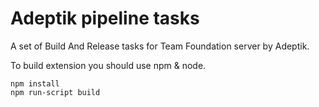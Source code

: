 # Adeptik pipeline tasks

A set of Build And Release tasks for Team Foundation server by Adeptik.

To build extension you should use npm & node.

```Shell
npm install
npm run-script build
```
